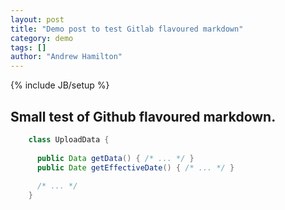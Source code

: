 ```yaml
---
layout: post
title: "Demo post to test Gitlab flavoured markdown"
category: demo
tags: []
author: "Andrew Hamilton"
---
```

{% include JB/setup %}

## Small test of Github flavoured markdown.

```java
    class UploadData {
	
	  public Data getData() { /* ... */ }
	  public Date getEffectiveDate() { /* ... */ }
	
	  /* ... */
	}
```
